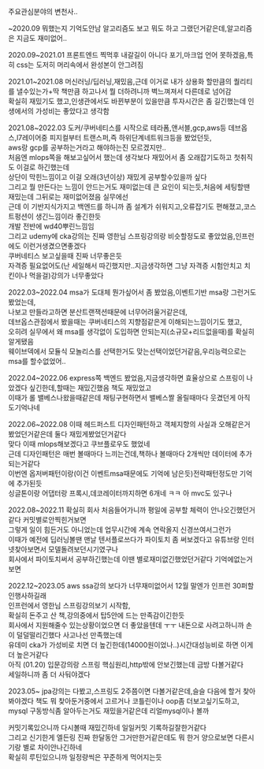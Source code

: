 주요관심분야의 변천사..  



~2020.09        뭐했는지 기억도안남 알고리즘도 보고 뭐도 하고 그랬던거같은데,알고리즘은 지금도 재미없어..  

2020.09~2021.01 프론트엔드 찍먹후 내갈길이 아니다 포기,마크업 언어 못하겠음,특히 css는 도저히 머리속에서 완성본이 안그려짐  

2021.01~2021.08 머신러닝/딥러닝,재밌음,근데 이거로 내가 상용화 할만큼의 퀄리티를 낼수있는가+딱 책만큼 하고나서 뭘 더하려니까 벽느껴져서 다른데로 넘어감  
				확실히 재밌기도 했고,인생관에서도 바뀐부분이 있을만큼 투자시간은 좀 길긴했는데 인생에서의 가성비는 좋았다고 생각함  
				
2021.08~2022.03 도커/쿠버네티스를 시작으로 테라폼,앤서블,gcp,aws등 데브옵스,l7레이어중 피지컬부터 트랜스퍼,즉 하위단계네트워크등을 봤었던듯,  
				aws랑 gcp를 공부하는거라고 해야하는진 모르겠지만..  
				처음엔 mlops쪽을 해보고싶어서 했는데 생각보다 재밌어서 좀 오래잡기도하고 첫취직도 이걸로 하긴했는데  
				상단이 막힌느낌이고 이걸 오래(3년이상) 재밌게 공부할수있을까 싶다  
				그리고 뭘 만든다는 느낌이 안드는거도 재미없는데 큰 요인이 되는듯,처음에 세팅할땐 재밌는데 그뒤로는 재미없어졌음 실무에선  
				근데 이 기반지식가지고 백엔드를 하니까 좀 설계가 쉬워지고,오류잡기도 편해졌고,코스트펑션이 생긴느낌이라 좋긴한듯  
				개발 전반에 wd40뿌린느낌임  
				그리고 udemy에 cka강의는 진짜 영한님 스프링강의랑 비슷할정도로 좋았었음,인프런에도 이런거생겼으면좋겠다  
				쿠버네티스 보고싶을때 진짜 너무좋은듯  
				자격증 필요없어도(난 세일해서 따긴했지만..지금생각하면 그냥 자격증 시험안치고 치킨이나 먹을걸)강의가 너무좋았다  
				
2022.03~2022.04 msa가 도대체 뭔가싶어서 좀 봤었음,이벤트기반 msa랑 그런거도 봤었는데,  
				나보고 만들라고하면 분산트랜잭션때문에 너무어려울거같은데,  
				데브옵스관점에서 봤을때는 쿠버네티스의 지향점같은게 이해되는느낌이기도 했고,  
				오히려 실무에서 왜 msa를 생각없이 도입하면 안되는지(소규모+리드없을때)를 확실히 알게됐음  
				웨이브덱에서 모듈식 모놀리스를 선택한거도 맞는선택이었던거같음,우리능력으로는 msa를 할수없었어..  

2022.04~2022.06 express쪽 백엔드 봤었음,지금생각하면 효율상으로 스프링이 나았겠다 싶긴한데,할때는 재밌긴했음 책도 재밌었고  
				이때가 롤 밸베스나왔을때같은데 채팅구현하면서 밸베스짤 올릴때마다 웃겼던게 아직도기억나네  

2022.06~2022.08 이때 헤드퍼스트 디자인패턴하고 객체지향의 사실과 오해같은거 봤었던거같은데 둘다 재밌게봤었던거같다  
				맞다 이때 mlops해보겠다고 쿠브플로우도 했었네  
				근데 디자인패턴은 매번 볼때마다 느끼는건데,책하나 볼때마다 2개씩만 데이터에 추가되는거같다  
				이번엔 옵저버패턴이랑(이건 이벤트msa때문에도 기억에 남은듯)전략패턴정도만 기억에 추가된듯  
				싱글톤이랑 어댑터랑 프록시,데코레이터까지하면 6개네 ㅋㅋ 아 mvc도 있구나  
				
2022.08~2022.11 확실히 회사 처음들어가니까 평일에 공부할 체력이 안나오긴했던거같다 커밋별로안찍힌거보면  
				그렇게 일이 힘든거도 아니었는데 업무시간에 계속 연락올지 신경쓰여서그런가  
				이때가 예전에 딥러닝볼땐 맨날 텐서플로쓰다가 파이토치 좀 써보겠다고 유튜브랑 인터넷찾아보면서 모델돌려보던시기였구나  
				회사에서 파이토치써서 공부하긴했는데 이땐 별로재미없긴했었던거같다 기억에없는거보면  
				
2022.12~2023.05 aws ssa강의 보다가 너무재미없어서 12월 말엔가 인프런 30퍼할인행사하길래  
				인프런에서 영한님 스프링강의보기 시작함,  
				확실히 돈주고 산 책,강의중에서 탑5안에 드는 만족감이긴한듯  
				회사에서 지원해줄수 있는상황이었으면 더 좋았을텐데 ㅜㅜ 내돈으로 사려고하니까 손이 덜덜떨리긴했다 사고나선 만족했는데  
				유데미 cka가 가성비로 치면 더 높긴한데(14000원이었나..)시간대성능비로 하면 이게 더 높은거같다  
				아직 (01.20) 입문강의랑 스프링 핵심원리,http밖에 안보긴했는데 금방 다볼거같다  
				세일하니까 좀 더 사둬야겠다

2023.05~      	jpa강의는 다봤고,스프링도 2주쯤이면 다볼거같은데,슬슬 다음에 할거 찾아봐야겠다
				책도 뭐 찾아둔거중에서 고르거나 코틀린이나 oop좀 더보고싶기도하고,
				mysql 구동방식좀 알아두는거도 재밌을거같은데 리얼mysql이나 볼까
				 
커밋기록있으니까 다시볼때 재밌긴하네 일일커밋 기록하길잘한거같다  
그리고 신기한게 엘든링 진짜 한달동안 그거만한거같은데도 뭐 한거 양으로보면 다른시기랑 별로 차이안나긴하네  
확실히 루틴있으니까 일정량씩은 꾸준하게 먹어지는듯   
  









			